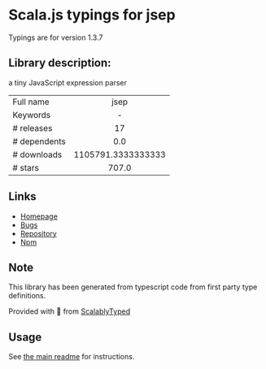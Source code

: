 
# Scala.js typings for jsep

Typings are for version 1.3.7

## Library description:
a tiny JavaScript expression parser

|                    |                 |
| ------------------ | :-------------: |
| Full name          | jsep |
| Keywords           | - |
| # releases         | 17 |
| # dependents       | 0.0 |
| # downloads        | 1105791.3333333333 |
| # stars            | 707.0 |

## Links
- [Homepage](https://ericsmekens.github.io/jsep/)
- [Bugs](https://github.com/EricSmekens/jsep/issues)
- [Repository](https://github.com/EricSmekens/jsep)
- [Npm](https://www.npmjs.com/package/jsep)
    


## Note
This library has been generated from typescript code from first party type definitions.

Provided with :purple_heart: from [ScalablyTyped](https://github.com/oyvindberg/ScalablyTyped)

## Usage
See [the main readme](../../readme.md) for instructions.


